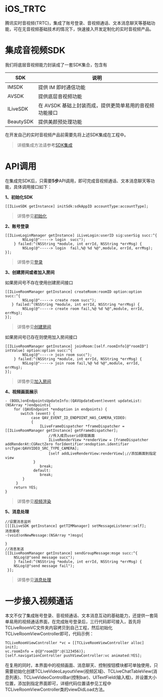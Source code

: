 # iOS_TRTC
腾讯实时音视频(TRTC)，集成了账号登录、音视频通话、文本消息聊天等基础功能，可在无音视频基础技术的情况下，快速接入开发定制化的实时音视频产品。
# 集成音视频SDK
我们将底层音视频能力封装成了一套SDK集合，包含有

SDK  | 说明
------------- | -------------
IMSDK  | 提供 IM 即时通信功能
AVSDK  | 提供底层音视频功能
ILiveSDK  | 在 AVSDK 基础上封装而成，提供更简单易用的音视频功能接口
BeautySDK  | 提供美颜预处理功能

在开发自己的实时音视频产品前需要先将上述SDK集成在工程中。

> 详细集成方法请参考[SDK集成](https://cloud.tencent.com/document/product/647/16809)
# API调用
在集成完SDK后，只需要**5步**API调用，即可完成音视频通话、文本消息聊天等功能，具体调用接口如下：

**1、初始化SDK**
~~~OBJC
[[ILiveSDK getInstance] initSdk:sdkAppID accountType:accountType];
~~~
> 详情参见[初始化](https://cloud.tencent.com/document/product/647/16810)

**2、账号登录**
~~~OBJC
[[ILiveLoginManager getInstance] iLiveLogin:userID sig:userSig succ:^{
        NSLog(@"-----> login  succ");
    } failed:^(NSString *module, int errId, NSString *errMsg) {
        NSLog(@"-----> login  fail,%@ %d %@",module, errId, errMsg);        
}];
~~~
> 详情参见[登录](https://cloud.tencent.com/document/product/647/16810)

**3、创建房间或者加入房间**

如果房间号不存在使用创建房间接口
~~~OBJC
[[ILiveRoomManager getInstance] createRoom:roomID option:option succ:^{
        NSLog(@"-----> create room succ");
   } failed:^(NSString *module, int errId, NSString *errMsg) {
        NSLog(@"-----> create room fail,%@ %d %@",module, errId, errMsg);
}];
~~~
> 详情参见[创建房间](https://cloud.tencent.com/document/product/647/16811)

如果房间号已存在则使用加入房间接口
~~~OBJC
[[ILiveRoomManager getInstance] joinRoom:[self.roomInfo[@"roomID"] intValue] option:option succ:^{
        NSLog(@"-----> join room succ");
    } failed:^(NSString *module, int errId, NSString *errMsg) {
        NSLog(@"-----> join room fail,%@ %d %@",module, errId, errMsg);
}];
~~~
> 详情参见[加入房间](https://cloud.tencent.com/document/product/647/16814)

**4、视频画面展示**
~~~OBJC
- (BOOL)onEndpointsUpdateInfo:(QAVUpdateEvent)event updateList:(NSArray *)endpoints{
	for (QAVEndpoint *endoption in endpoints) {
	   switch (event) {
	        case QAV_EVENT_ID_ENDPOINT_HAS_CAMERA_VIDEO:
	        {
	            ILiveFrameDispatcher *frameDispatcher = [[ILiveRoomManager getInstance] getFrameDispatcher];
                    //传入成员userid获取画面
                    ILiveRenderView *renderView = [frameDispatcher addRenderAt:CGRectZero forIdentifier:endoption.identifier srcType:QAVVIDEO_SRC_TYPE_CAMERA];
                    [self addLiveRenderView:renderView];//添加画面到指定view
	         }
	            break;	                
	         default:
	            break;
	    }
	 }
	return YES;
}
~~~
> 详情参见[视频渲染](https://cloud.tencent.com/document/product/647/16814)

**5、消息处理**
~~~OBJC
//设置消息监听
[[[ILiveSDK getInstance] getTIMManager] setMessageListener:self];
消息接收
-(void)onNewMessage:(NSArray *)msgs{  

}
//消息发送
[[ILiveRoomManager getInstance] sendGroupMessage:msge succ:^{
	NSLog(@"send message succ");
    } failed:^(NSString *module, int errId, NSString *errMsg) {
	NSLog(@"send message fail");
 }];
~~~
> 详情参见[消息处理](https://cloud.tencent.com/document/product/647/16815)
# 一步接入视频通话
本文不仅了集成账号登录、音视频通话、文本消息互动的基础能力，还提供一套简单易用的视频通话界面，在完成账号登录后，三行代码即可接入，首先将TCLiveRoomVC文件夹内容拷贝到自己工程，然后初始化TCLiveRoomViewController即可，代码示例：
~~~OBJC
TCLiveRoomViewController *vc = [[TCLiveRoomViewController alloc] init];
vc.roomInfo = @{@"roomID":@(123456)};
[self.navigationController pushViewController:vc animated:YES];
~~~
在复用的同时，本界面中的视频画面、消息聊天、控制按钮模块都可单独使用，只需要初始化创建TCLiveVideoLayoutView(视频区域)、TCLiveChatTableView(消息列表)、TCLiveVideoControlBar(控制bar)、UITextField(输入框)，并设置大小位置，添加到指定界面即可，详细代码位置请参见工程中TCLiveRoomViewController类的viewDidLoad方法。
